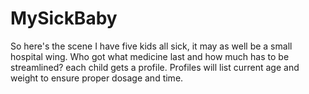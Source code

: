 # MySickBaby
So here's the scene I have five kids all sick, it may as well be a small hospital wing. Who got what medicine last and how much has to be streamlined?
each child gets a profile. Profiles will list current age and weight to ensure proper dosage and time.
